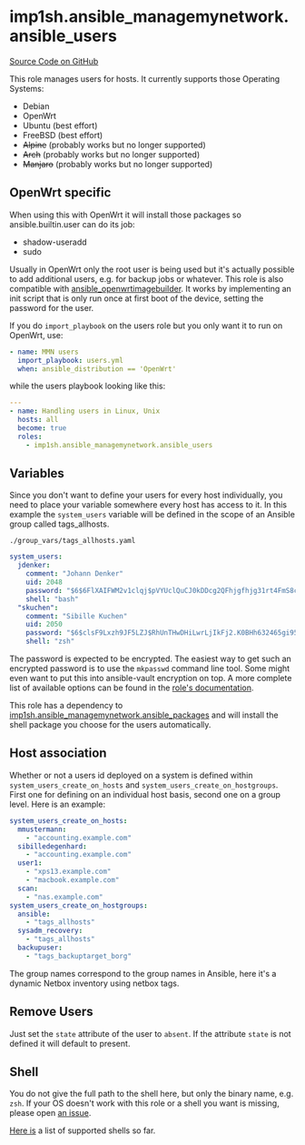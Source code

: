 # imp1sh.ansible_managemynetwork.ansible_users

[Source Code on GitHub](https://github.com/imp1sh/ansible_managemynetwork/tree/main/roles/ansible_users)

This role manages users for hosts.
It currently supports those Operating Systems:
- Debian
- OpenWrt
- Ubuntu (best effort)
- FreeBSD (best effort)
- ~~Alpine~~ (probably works but no longer supported)
- ~~Arch~~ (probably works but no longer supported)
- ~~Manjaro~~ (probably works but no longer supported)

## OpenWrt specific
When using this with OpenWrt it will install those packages so ansible.builtin.user can do its job:
- shadow-useradd
- sudo

Usually in OpenWrt only the root user is being used but it's actually possible to add additional users, e.g. for backup jobs or whatever. This role is also compatible  with [ansible_openwrtimagebuilder](https://github.com/imp1sh/ansible_managemynetwork/blob/main/roles/ansible_openwrtimagebuilder/README.md). It works by implementing an init script that is only run once at first boot of the device, setting the password for the user.

If you do `import_playbook` on the users role but you only want it to run on OpenWrt, use:
```yaml
- name: MMN users
  import_playbook: users.yml
  when: ansible_distribution == 'OpenWrt'
```
while the users playbook looking like this:
```yaml
---
- name: Handling users in Linux, Unix
  hosts: all
  become: true
  roles:
    - imp1sh.ansible_managemynetwork.ansible_users
```

## Variables

Since you don't want to define your users for every host individually, you need to place your variable somewhere every host has access to it. In this example the `system_users` variable will be defined in the scope of an Ansible group called tags_allhosts.

`./group_vars/tags_allhosts.yaml`
```yaml
system_users:
  jdenker:
    comment: "Johann Denker"
    uid: 2048
    password: "$6$6FlXAIFWM2v1clqj$pVYUclQuCJ0kDDcg2QFhjgfhjg31rt4FmS8cVKUxsDKSOmasdfasdfasdfaqcQJECEpaiCjasdfsadfm0GxRtsmCNoTh/mlIp9gQDGr97pvUhswZOieSi0"
    shell: "bash"
  "skuchen":
    comment: "Sibille Kuchen"
    uid: 2050
    password: "$6$clsF9Lxzh9JF5LZJ$RhUnTHwDHiLwrLjIkFj2.K0BHh632465gi95g6JSe0BsdafsdfaoCs6141.sA3hz32RGtvMiLXn4NhgfdhjmhsX.zXu4ozlIQTaoQL2xuP9I/"
    shell: "zsh"
```

The password is expected to be encrypted. The easiest way to get such an encrypted password is to use the `mkpasswd` command line tool. Some might even want to put this into ansible-vault encryption on top.
A more complete list of available options can be found in the [role's documentation](https://docs.ansible.com/ansible/latest/collections/ansible/builtin/user_module.html).

This role has a dependency to [imp1sh.ansible_managemynetwork.ansible_packages](/junicast/docs/AnsibleManagemynetworkCollection/rolePackages) and will install the shell package you choose for the users automatically.

## Host association
Whether or not a users id deployed on a system is defined within `system_users_create_on_hosts` and `system_users_create_on_hostgroups`. First one for defining on an individual host basis, second one on a group level. Here is an example:

```yaml
system_users_create_on_hosts:
  mmustermann:
    - "accounting.example.com"
  sibilledegenhard:
    - "accounting.example.com"
  user1:
    - "xps13.example.com"
    - "macbook.example.com"
  scan:
    - "nas.example.com"
system_users_create_on_hostgroups:
  ansible:
    - "tags_allhosts"
  sysadm_recovery:
    - "tags_allhosts"
  backupuser:
    - "tags_backuptarget_borg"
```

The group names correspond to the group names in Ansible, here it's a dynamic Netbox inventory using netbox tags.

## Remove Users
Just set the `state` attribute of the user to `absent`. If the attribute `state` is not defined it will default to present.

## Shell
You do not give the full path to the shell here, but only the binary name, e.g. `zsh`. If your OS doesn't work with this role or a shell you want is missing, please open [an issue](https://github.com/imp1sh/ansible_managemynetwork/issues).

[Here is](https://github.com/imp1sh/ansible_managemynetwork/blob/main/roles/ansible_users/vars/Debian.yml) a list of supported shells so far.

